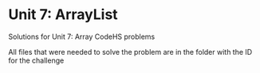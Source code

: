 # Unit 7: ArrayList

Solutions for Unit 7: Array CodeHS problems

All files that were needed to solve the problem are in the folder with the ID for the challenge
